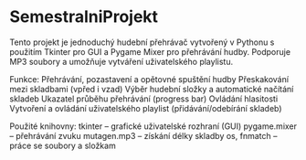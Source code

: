 # SemestralniProjekt

Tento projekt je jednoduchý hudební přehrávač vytvořený v Pythonu s použitím Tkinter pro GUI a Pygame Mixer pro přehrávání hudby.
Podporuje MP3 soubory a umožňuje vytváření uživatelského playlistu.

Funkce:
 Přehrávání, pozastavení a opětovné spuštění hudby
 Přeskakování mezi skladbami (vpřed i vzad)
 Výběr hudební složky a automatické načítání skladeb
 Ukazatel průběhu přehrávání (progress bar)
 Ovládání hlasitosti
 Vytvoření a ovládání uživatelského playlist (přidávání/odebírání skladeb)

Použité knihovny:
 tkinter – grafické uživatelské rozhraní (GUI)
 pygame.mixer – přehrávání zvuku
 mutagen.mp3 – získání délky skladby
 os, fnmatch – práce se soubory a složkam
